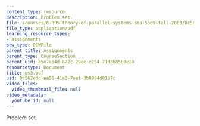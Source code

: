 ```yaml
---
content_type: resource
description: Problem set.
file: /courses/6-895-theory-of-parallel-systems-sma-5509-fall-2003/8c562eddaa5641e37eef3b0994d81e7c_ps3.pdf
file_type: application/pdf
learning_resource_types:
- Assignments
ocw_type: OCWFile
parent_title: Assignments
parent_type: CourseSection
parent_uid: a5e7eb4d-872c-29ee-e254-71d8b8569e10
resourcetype: Document
title: ps3.pdf
uid: 8c562edd-aa56-41e3-7eef-3b0994d81e7c
video_files:
  video_thumbnail_file: null
video_metadata:
  youtube_id: null
---
```

Problem set.

